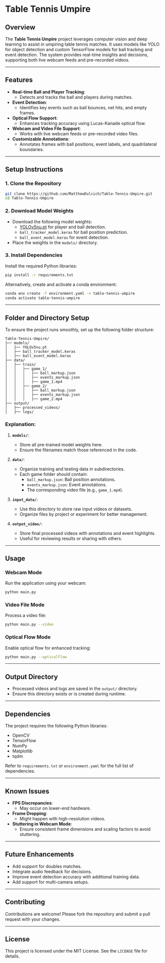 # Table Tennis Umpire

## Overview
The **Table Tennis Umpire** project leverages computer vision and deep learning to assist in umpiring table tennis matches. It uses models like YOLO for object detection and custom TensorFlow models for ball tracking and event detection. The system provides real-time insights and decisions, supporting both live webcam feeds and pre-recorded videos.

---

## Features
- **Real-time Ball and Player Tracking**:
  - Detects and tracks the ball and players during matches.
- **Event Detection**:
  - Identifies key events such as ball bounces, net hits, and empty frames.
- **Optical Flow Support**:
  - Enhances tracking accuracy using Lucas-Kanade optical flow.
- **Webcam and Video File Support**:
  - Works with live webcam feeds or pre-recorded video files.
- **Customizable Annotations**:
  - Annotates frames with ball positions, event labels, and quadrilateral boundaries.

---

## Setup Instructions

### 1. Clone the Repository
```bash
git clone https://github.com/MatthewDulcich/Table-Tennis-Umpire.git
cd Table-Tennis-Umpire
```

### 2. Download Model Weights
- Download the following model weights:
  - [YOLOv5nu.pt](https://example.com/yolo5nu.pt) for player and ball detection.
  - `ball_tracker_model.keras` for ball position prediction.
  - `ball_event_model.keras` for event detection.
- Place the weights in the `models/` directory.

### 3. Install Dependencies
Install the required Python libraries:
```bash
pip install -r requirements.txt
```

Alternatively, create and activate a conda environment:
```bash
conda env create -f environment.yaml -n table-tennis-umpire
conda activate table-tennis-umpire
```

---

## Folder and Directory Setup

To ensure the project runs smoothly, set up the following folder structure:

```
Table-Tennis-Umpire/
├── models/
│   ├── YOLOv5nu.pt
│   ├── ball_tracker_model.keras
│   ├── ball_event_model.keras
├── data/
│   ├── train/
│   │   ├── game_1/
│   │   │   ├── ball_markup.json
│   │   │   ├── events_markup.json
│   │   │   ├── game_1.mp4
│   │   ├── game_2/
│   │   │   ├── ball_markup.json
│   │   │   ├── events_markup.json
│   │   │   ├── game_2.mp4
├── output/
│   ├── processed_videos/
│   ├── logs/
```

### Explanation:
1. **`models/`**:
    - Store all pre-trained model weights here.
    - Ensure the filenames match those referenced in the code.

2. **`data/`**:
    - Organize training and testing data in subdirectories.
    - Each game folder should contain:
      - `ball_markup.json`: Ball position annotations.
      - `events_markup.json`: Event annotations.
      - The corresponding video file (e.g., `game_1.mp4`).

3. **`input_data/`**:
    - Use this directory to store raw input videos or datasets.
    - Organize files by project or experiment for better management.

4. **`output_video/`**:
    - Store final processed videos with annotations and event highlights.
    - Useful for reviewing results or sharing with others.

---

## Usage

### Webcam Mode
Run the application using your webcam:
```bash
python main.py
```

### Video File Mode
Process a video file:
```bash
python main.py --video
```

### Optical Flow Mode
Enable optical flow for enhanced tracking:
```bash
python main.py --opticalflow
```

---

## Output Directory
- Processed videos and logs are saved in the `output/` directory.
- Ensure this directory exists or is created during runtime.

---

## Dependencies
The project requires the following Python libraries:
- OpenCV
- TensorFlow
- NumPy
- Matplotlib
- tqdm

Refer to `requirements.txt` or `environment.yaml` for the full list of dependencies.

---

## Known Issues
- **FPS Discrepancies**:
  - May occur on lower-end hardware.
- **Frame Dropping**:
  - Might happen with high-resolution videos.
- **Stuttering in Webcam Mode**:
  - Ensure consistent frame dimensions and scaling factors to avoid stuttering.

---

## Future Enhancements
- Add support for doubles matches.
- Integrate audio feedback for decisions.
- Improve event detection accuracy with additional training data.
- Add support for multi-camera setups.

---

## Contributing
Contributions are welcome! Please fork the repository and submit a pull request with your changes.

---

## License
This project is licensed under the MIT License. See the `LICENSE` file for details.
